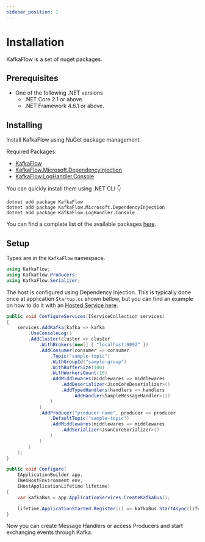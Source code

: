 ```yaml
---
sidebar_position: 1
---
```



# Installation

KafkaFlow is a set of nuget packages.

## Prerequisites

 - One of the following .NET versions
   - .NET Core 2.1 or above.
   - .NET Framework 4.6.1 or above.


## Installing


Install KafkaFlow using NuGet package management.

Required Packages:
 - [KafkaFlow](https://www.nuget.org/packages/KafkaFlow/)
 - [KafkaFlow.Microsoft.DependencyInjection](https://www.nuget.org/packages/KafkaFlow.Microsoft.DependencyInjection/)
 - [KafkaFlow.LogHandler.Console](https://www.nuget.org/packages/KafkaFlow.LogHandler.Console/)

You can quickly install them using .NET CLI 👇

```shell
dotnet add package KafkaFlow
dotnet add package KafkaFlow.Microsoft.DependencyInjection
dotnet add package KafkaFlow.LogHandler.Console
```

You can find a complete list of the available packages [here](packages.md).


## Setup

Types are in the `KafkaFlow` namespace.

```csharp
using KafkaFlow;
using KafkaFlow.Producers;
using KafkaFlow.Serializer;
```

The host is configured using Dependency Injection. This is typically done once at application `Startup.cs` shown bellow, but you can find an example on how to do it with an [Hosted Service here](create-your-first-application.md).

```csharp
public void ConfigureServices(IServiceCollection services)
{
    services.AddKafka(kafka => kafka
        .UseConsoleLog()
        .AddCluster(cluster => cluster
            .WithBrokers(new[] { "localhost:9092" })
            .AddConsumer(consumer => consumer
                .Topic("sample-topic")
                .WithGroupId("sample-group")
                .WithBufferSize(100)
                .WithWorkersCount(10)
                .AddMiddlewares(middlewares => middlewares
                    .AddDeserializer<JsonCoreDeserializer>()
                    .AddTypedHandlers(handlers => handlers
                        .AddHandler<SampleMessageHandler>())
                )
            )
            .AddProducer("producer-name", producer => producer
                .DefaultTopic("sample-topic")
                .AddMiddlewares(middlewares => middlewares
                    .AddSerializer<JsonCoreSerializer>()
                )
            )
        )
    );
}

public void Configure(
    IApplicationBuilder app,
    IWebHostEnvironment env,
    IHostApplicationLifetime lifetime)
{
    var kafkaBus = app.ApplicationServices.CreateKafkaBus();

    lifetime.ApplicationStarted.Register(() => kafkaBus.StartAsync(lifetime.ApplicationStopped));
}
```

Now you can create Message Handlers or access Producers and start exchanging events through Kafka.


